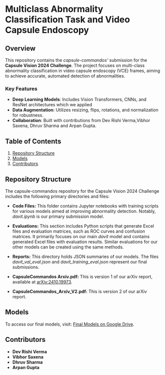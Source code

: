 # Multiclass Abnormality Classification Task and Video Capsule Endoscopy

## Overview
This repository contains the *capsule-commandos'* submission for the **Capsule Vision 2024 Challenge**. The project focuses on multi-class abnormality classification in video capsule endoscopy (VCE) frames, aiming to achieve accurate, automated detection of abnormalities.

### Key Features
- **Deep Learning Models**: Includes Vision Transformers, CNNs, and ResNet architectures which we applied 
- **Data Augmentation**: Utilizes  resizing, flips, rotations, and normalization for robustness.
- **Collaboration**: Built with contributions from Dev Rishi Verma,Vibhor Saxena, Dhruv Sharma and Arpan Gupta.

## Table of Contents
1. [Repository Structure](#github-structure)
2. [Models](#Models)
3. [Contributors](#contributors)



## Repository Structure

The capsule-commandos repository for the Capsule Vision 2024 Challenge includes the following primary directories and files:

- **Code Files:** This folder contains Jupyter notebooks with training scripts for various models aimed at improving abnormality detection. Notably, *davit.ipynb* is our primary submission model.
  
- **Evaluations:** This section includes Python scripts that generate Excel files and evaluation matrices, such as ROC curves and confusion matrices. It primarily focuses on our main *davit* model and contains generated Excel files with evaluation results. Similar evaluations for our other models can be created using the same methods.

- **Reports:** This directory holds JSON summaries of our models. The files *davit_val_eval.json* and *davit_training_eval.json* represent our final submissions.

- **CapsuleCommandos Arxiv.pdf:** This is version 1 of our arXiv report, available at [arXiv:2410.19973](https://arxiv.org/abs/2410.19973).

- **CapsuleCommandos_Arxiv_V2.pdf:** This is version 2 of our arXiv report.
  

## Models

To access our final models, visit: [Final Models on Google Drive](https://drive.google.com/drive/folders/1iwyJyd1BoPU_vguJEvu5HZ4KjbsF1NOf?usp=sharing).


## Contributors

- **Dev Rishi Verma**
- **Vibhor Saxena**
- **Dhruv Sharma**
- **Arpan Gupta**

